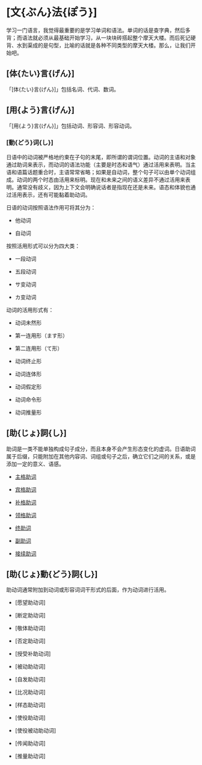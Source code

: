 # [文{ぶん}法{ぽう}]

学习一门语言，我觉得最重要的是学习单词和语法。单词的话是查字典，然后多背；而语法就必须从最基础开始学习，从一块块砖搭起整个摩天大楼。而后死记硬背、水到渠成的是句型，比喻的话就是各种不同类型的摩天大楼。那么，让我们开始吧。

## [体{たい}言{げん}]

「[体{たい}言{げん}]」包括名词、代词、数词。

## [用{よう}言{げん}]

「[用{よう}言{げん}]」包括动词、形容词、形容动词。

### [動{どう}词{し}]

日语中的动词被严格地约束在子句的末尾，即所谓的谓词位置。动词的主语和对象通过助词来表示，而动词的语法功能（主要是时态和语气）通过活用来表明。当主语和语篇话题重合时，主语常常省略；如果是自动词，整个句子可以由单个动词组成。动词的两个时态由活用来标明。现在和未来之间的语义差异不通过活用来表明。通常没有歧义，因为上下文会明确说话者是指现在还是未来。语态和体貌也通过活用表示，还有可能黏着助动词。

日语的动词按照语法作用可将其分为：

- 他动词

- 自动词

按照活用形式可以分为四大类：

- 一段动词

- 五段动词

- サ变动词

- カ变动词

动词的活用形式有：

- 动词未然形

- 第一连用形（ます形）

- 第二连用形（て形）

- 动词终止形

- 动词连体形

- 动词假定形

- 动词命令形

- 动词推量形

## [助{じょ}詞{し}]

助词是一类不能单独构成句子成分，而且本身不会产生形态变化的虚词。日语助词属于后缀，只能附加在其他内容词、词组或句子之后，确立它们之间的关系，或是添加一定的意义、语感。

- [主格助词](kakujyoshi.md#_2)

- [宾格助词](kakujyoshi.md#_3)

- [补格助词](kakujyoshi.md#_4)

- [领格助词](kakujyoshi.md#_5)

- [终助词](shuujyoshi.md)

- [副助词](fukujyoshi.md)

- [接续助词](setsuzokujyoshi.md)

## [助{じょ}動{どう}詞{し}]

助动词通常附加到动词或形容词词干形式的后面，作为动词进行活用。

- [愿望助动词]

- [断定助动词]

- [敬体助动词]

- [否定助动词]

- [授受补助动词]

- [被动助动词]

- [自发助动词]

- [比况助动词]

- [样态助动词]

- [使役助动词]

- [使役被动助动词]

- [传闻助动词]

- [推量助动词]


















